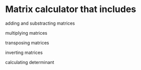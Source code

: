 # Matrix calculator that includes

adding and substracting matrices

multiplying matrices

transposing matrices

inverting matrices

calculating determinant
